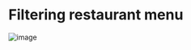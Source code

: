# Filtering restaurant menu

![image](https://github.com/iamdrzazgowski/restaurant-menu/blob/main/design/design-img.png)
